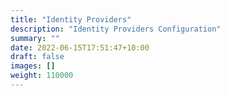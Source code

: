 ```yaml
---
title: "Identity Providers"
description: "Identity Providers Configuration"
summary: ""
date: 2022-06-15T17:51:47+10:00
draft: false
images: []
weight: 110000
---
```

